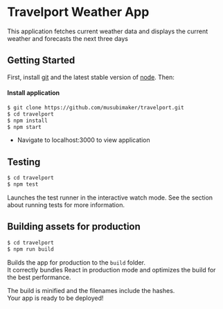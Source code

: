 # Travelport Weather App

This application fetches current weather data and displays the current weather and forecasts the next three days

## Getting Started

First, install [git](http://git-scm.com/downloads) and the latest stable version of [node](https://nodejs.org/). Then:

#### Install application
```sh
$ git clone https://github.com/musubimaker/travelport.git
$ cd travelport
$ npm install
$ npm start
```
- Navigate to localhost:3000 to view application


## Testing
```sh
$ cd travelport
$ npm test
```
Launches the test runner in the interactive watch mode.
See the section about running tests for more information.

## Building assets for production
```sh
$ cd travelport
$ npm run build
```
Builds the app for production to the `build` folder.<br>
It correctly bundles React in production mode and optimizes the build for the best performance.

The build is minified and the filenames include the hashes.<br>
Your app is ready to be deployed!



